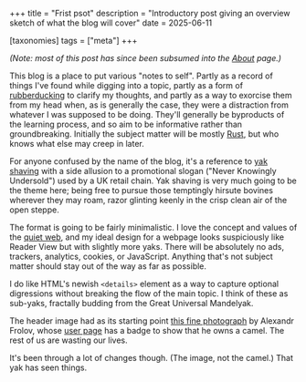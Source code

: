 +++
title = "Frist psot"
description = "Introductory post giving an overview sketch of what the blog will cover"
date = 2025-06-11

[taxonomies]
tags = ["meta"]
+++

*(Note: most of this post has since been subsumed into the [About](@/blog/about/_index.md) page.)*

This blog is a place to put various "notes to self". Partly as a record of things I've found while digging into a topic, partly as a form of [rubberducking](https://en.wikipedia.org/wiki/Rubber_duck_debugging) to clarify my thoughts, and partly as a way to exorcise them from my head when, as is generally the case, they were a distraction from whatever I was supposed to be doing. They'll generally be byproducts of the learning process, and so aim to be informative rather than groundbreaking. Initially the subject matter will be mostly [Rust](https://rust-lang.org/), but who knows what else may creep in later.

For anyone confused by the name of the blog, it's a reference to [yak shaving](https://seths.blog/2005/03/dont_shave_that/) with a side allusion to a promotional slogan ("Never Knowingly Undersold") used by a UK retail chain. Yak shaving is very much going to be the theme here; being free to pursue those temptingly hirsute bovines wherever they may roam, razor glinting keenly in the crisp clean air of the open steppe.

The format is going to be fairly minimalistic. I love the concept and values of the [quiet web](https://briankoberlein.com/tech/quiet-web/), and my ideal design for a webpage looks suspiciously like Reader View but with slightly more yaks. There will be absolutely no ads, trackers, analytics, cookies, or JavaScript. Anything that's not subject matter should stay out of the way as far as possible.

I do like HTML's newish `<details>` element as a way to capture optional digressions without breaking the flow of the main topic. I think of these as sub-yaks, fractally budding from the Great Universal Mandelyak.

The header image had as its starting point [this fine photograph](https://en.wikipedia.org/wiki/File:Sarlyk_Yak2.jpg) by Alexandr Frolov, whose [user page](https://commons.wikimedia.org/wiki/User:Alexandr_frolov) has a badge to show that he owns a camel. The rest of us are wasting our lives.

It's been through a lot of changes though. (The image, not the camel.) That yak has seen things.

